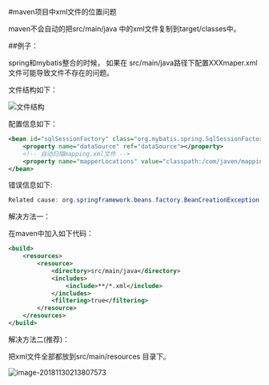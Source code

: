 #maven项目中xml文件的位置问题

maven不会自动的把src/main/java 中的xml文件复制到target/classes中。

##例子：

spring和mybatis整合的时候， 如果在 src/main/java路径下配置XXXmaper.xml文件可能导致文件不存在的问题。

文件结构如下：

![文件结构](https://ws1.sinaimg.cn/large/006tNbRwly1fxqew4hbs1j30go0jmmzl.jpg)

配置信息如下：

```xml
<bean id="sqlSessionFactory" class="org.mybatis.spring.SqlSessionFactoryBean">
	<property name="dataSource" ref="dataSource"></property>
	<!-- 自动扫描mapping.xml文件 -->  
	<property name="mapperLocations" value="classpath:/com/javen/mapping/*.xml"></property>
</bean>
```

错误信息如下:

```java
Related cause: org.springframework.beans.factory.BeanCreationException: Error creating bean with name 'IUserMapper' defined in file [/eclipse_2/ssm/target/classes/com/javen/mapper/IUserMapper.class]: Cannot resolve reference to bean 'sqlSessionFactory' while setting bean property 'sqlSessionFactory'; nested exception is org.springframework.beans.factory.BeanCreationException: Error creating bean with name 'sqlSessionFactory' defined in class path resource [spring-mybatis.xml]: Initialization of bean failed; nested exception is org.springframework.beans.TypeMismatchException: Failed to convert property value of type 'java.lang.String' to required type 'org.springframework.core.io.Resource[]' for property 'mapperLocations'; nested exception is java.lang.IllegalArgumentException: Could not resolve resource location pattern [classpath:/com/javen/mapping/*.xml]: class path resource [com/javen/mapping/] cannot be resolved to URL because it does not exist
```



解决方法一：

在maven中加入如下代码：

```xml
<build>
    <resources>
        <resource>
            <directory>src/main/java</directory>
            <includes>
                <include>**/*.xml</include>
            </includes>
            <filtering>true</filtering>
        </resource>
    </resources>
</build>   
```

解决方法二(推荐)：

把xml文件全部都放到src/main/resources 目录下。

![image-20181130213807573](https://ws2.sinaimg.cn/large/006tNbRwly1fxqf30owxuj30c40ag3zf.jpg)